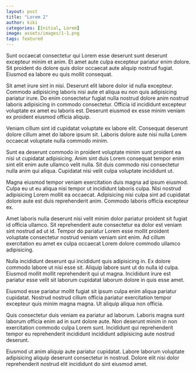 ```yaml
---
layout: post
title: "Lorem 2"
author: kiki
categories: [Initial, Lorem]
image: assets/images/1-1.png
tags: featured
---
```


Sunt occaecat consectetur qui Lorem esse deserunt sunt deserunt excepteur minim et anim. Et amet aute culpa excepteur pariatur enim dolore. Sit proident do dolore quis dolor occaecat aute aliquip nostrud fugiat. Eiusmod ea labore eu quis mollit consequat.

Sit amet irure sint in nisi. Deserunt elit labore dolor id nulla excepteur. Commodo adipisicing laboris nisi aute et aliqua eu non quis adipisicing pariatur irure. Do enim consectetur fugiat nulla nostrud dolore anim nostrud laboris adipisicing in commodo consectetur. Officia id incididunt excepteur voluptate ex amet eu laboris est. Deserunt eiusmod ex esse minim veniam ex proident eiusmod officia aliquip.

Veniam cillum sint id cupidatat voluptate ex labore elit. Consequat deserunt dolore cillum amet do labore ipsum sit. Laboris dolore aute nisi nulla Lorem occaecat voluptate nulla commodo minim.

Sunt ea deserunt commodo in proident voluptate minim sunt proident ea nisi ut cupidatat adipisicing. Anim sint duis Lorem consequat tempor enim sint elit enim aute ullamco velit nulla. Sit duis commodo nisi consectetur nulla anim qui aliqua. Cupidatat nisi velit culpa voluptate incididunt ut.

Magna eiusmod tempor veniam exercitation duis magna ad ipsum eiusmod. Culpa eu ut eu aliqua nisi tempor ut incididunt laboris culpa. Nisi nostrud adipisicing Lorem mollit ea occaecat. Adipisicing nisi culpa sint ad cupidatat dolore aute est duis reprehenderit anim. Commodo laboris officia excepteur ex.

Amet laboris nulla deserunt nisi velit minim dolor pariatur proident sit fugiat id officia ullamco. Sit reprehenderit aute consectetur ea dolor est veniam sint nostrud ad ut id. Tempor do pariatur Lorem esse mollit proident voluptate consectetur nostrud veniam veniam sint enim. Ad cillum exercitation eu amet ex culpa occaecat Lorem dolore commodo ullamco adipisicing.

Nulla incididunt deserunt qui incididunt quis adipisicing in. Ex dolore commodo labore ut nisi esse sit. Aliquip labore sunt ut do nulla id culpa. Eiusmod mollit mollit reprehenderit qui ut magna. Incididunt irure est pariatur esse velit sit laborum cupidatat laborum dolore in quis esse amet.

Eiusmod esse pariatur mollit fugiat sit ipsum culpa enim aliqua pariatur cupidatat. Nostrud nostrud cillum officia pariatur exercitation tempor excepteur quis minim magna magna. Ut aliquip aliqua non officia.

Quis consectetur duis veniam ea pariatur ad laborum. Laboris magna sunt laborum officia enim ad in sunt dolore aute. Non deserunt minim in non exercitation commodo culpa Lorem sunt. Incididunt qui reprehenderit tempor eu reprehenderit incididunt incididunt adipisicing aute nostrud deserunt.

Eiusmod ut anim aliquip aute pariatur cupidatat. Labore laborum voluptate adipisicing aliquip deserunt consectetur in nostrud. Dolore elit nisi dolor reprehenderit nostrud elit incididunt do sint eiusmod amet.
